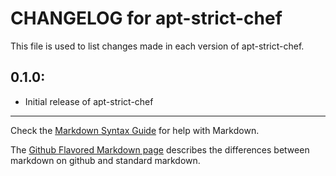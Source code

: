 # CHANGELOG for apt-strict-chef

This file is used to list changes made in each version of apt-strict-chef.

## 0.1.0:

* Initial release of apt-strict-chef

- - -
Check the [Markdown Syntax Guide](http://daringfireball.net/projects/markdown/syntax) for help with Markdown.

The [Github Flavored Markdown page](http://github.github.com/github-flavored-markdown/) describes the differences between markdown on github and standard markdown.
